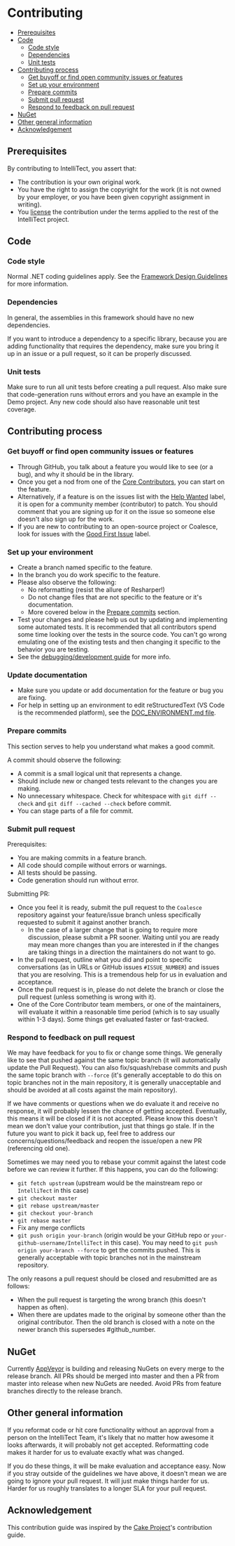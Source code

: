 Contributing
============

* [Prerequisites](#prerequisites)
* [Code](#code)
  * [Code style](#code-style)
  * [Dependencies](#dependencies)
  * [Unit tests](#unit-tests)
* [Contributing process](#contributing-process)
  * [Get buyoff or find open community issues or features](#get-buyoff-or-find-open-community-issues-or-features)
  * [Set up your environment](#Set-up-your-environment)
  * [Prepare commits](#prepare-commits)
  * [Submit pull request](#Submit-pull-request)
  * [Respond to feedback on pull request](#respond-to-feedback-on-pull-request)
* [NuGet](#nuget)
* [Other general information](#other-general-information)
* [Acknowledgement](#acknowledgement)

## Prerequisites

By contributing to IntelliTect, you assert that:

* The contribution is your own original work.
* You have the right to assign the copyright for the work (it is not owned by your employer, or
  you have been given copyright assignment in writing).
* You [license](https://raw.githubusercontent.com/IntelliTect/Coalesce/master/license.txt) the contribution under the terms applied to the rest of the IntelliTect project.

## Code
### Code style

Normal .NET coding guidelines apply.
See the [Framework Design Guidelines](https://msdn.microsoft.com/en-us/library/ms229042%28v=vs.110%29.aspx) for more information.

### Dependencies

In general, the assemblies in this framework should have no new dependencies.

If you want to introduce a dependency to a specific library, because you are adding functionality that requires the dependency, make sure you bring it
up in an issue or a pull request, so it can be properly discussed.

### Unit tests

Make sure to run all unit tests before creating a pull request.  Also make sure that code-generation runs without errors and you have an example in the Demo project.
Any new code should also have reasonable unit test coverage.

## Contributing process
### Get buyoff or find open community issues or features

 * Through GitHub, you talk about a feature you would like to see (or a bug), and why it should be in the library.
 * Once you get a nod from one of the [Core Contributors](https://github.com/orgs/IntelliTect/teams/coalesce-core-contributors), you can start on the feature.
 * Alternatively, if a feature is on the issues list with the
   [Help Wanted](https://github.com/IntelliTect/Coalesce/issues?q=is%3Aissue+is%3Aopen+label%3A%22help+wanted%22) label,
   it is open for a community member (contributor) to patch. You should comment that you are signing up for it on the issue so someone else doesn't also sign up for the work.
 * If you are new to contributing to an open-source project or Coalesce, look for issues with the [Good First Issue](https://github.com/IntelliTect/Coalesce/issues?q=is%3Aissue+is%3Aopen+label%3A%22good+first+issue%22) label.

### Set up your environment

 * Create a branch named specific to the feature.
 * In the branch you do work specific to the feature.
 * Please also observe the following:
    * No reformatting (resist the allure of Resharper!)
    * Do not change files that are not specific to the feature or it's documentation.
    * More covered below in the [Prepare commits](#prepare-commits) section.
 * Test your changes and please help us out by updating and implementing some automated tests.
   It is recommended that all contributors spend some time looking over the tests in the source code.
   You can't go wrong emulating one of the existing tests and then changing it specific to the behavior you are testing.
 * See the [debugging/development guide]() for more info.

 ### Update documentation
 * Make sure you update or add documentation for the feature or bug you are fixing.
 * For help in setting up an environment to edit reStructuredText (VS Code is the recommended platform), see the [DOC_ENVIRONMENT.md file](https://github.com/IntelliTect/Coalesce/blob/2.0/DOC_ENVIRONMENT.md).

 ### Prepare commits
This section serves to help you understand what makes a good commit.

A commit should observe the following:

 * A commit is a small logical unit that represents a change.
 * Should include new or changed tests relevant to the changes you are making.
 * No unnecessary whitespace. Check for whitespace with `git diff --check` and `git diff --cached --check` before commit.
 * You can stage parts of a file for commit.

### Submit pull request
Prerequisites:

 * You are making commits in a feature branch.
 * All code should compile without errors or warnings.
 * All tests should be passing.
 * Code generation should run without error.

Submitting PR:

 * Once you feel it is ready, submit the pull request to the `Coalesce` repository against your feature/issue branch
   unless specifically requested to submit it against another branch.
   * In the case of a larger change that is going to require more discussion,
     please submit a PR sooner. Waiting until you are ready may mean more changes than you are
     interested in if the changes are taking things in a direction the maintainers do not want to go.
 * In the pull request, outline what you did and point to specific conversations (as in URLs or GitHub issues `#ISSUE_NUMBER`)
   and issues that you are resolving. This is a tremendous help for us in evaluation and acceptance.
 * Once the pull request is in, please do not delete the branch or close the pull request
   (unless something is wrong with it).
 * One of the Core Contributor team members, or one of the maintainers, will evaluate it within a
   reasonable time period (which is to say usually within 1-3 days). Some things get evaluated
   faster or fast-tracked.

### Respond to feedback on pull request

We may have feedback for you to fix or change some things. We generally like to see that pushed against
the same topic branch (it will automatically update the Pull Request). You can also fix/squash/rebase
commits and push the same topic branch with `--force` (it's generally acceptable to do this on topic
branches not in the main repository, it is generally unacceptable and should be avoided at all costs
against the main repository).

If we have comments or questions when we do evaluate it and receive no response, it will probably
lessen the chance of getting accepted. Eventually, this means it will be closed if it is not accepted.
Please know this doesn't mean we don't value your contribution, just that things go stale. If in the
future you want to pick it back up, feel free to address our concerns/questions/feedback and reopen
the issue/open a new PR (referencing old one).

Sometimes we may need you to rebase your commit against the latest code before we can review it further.
If this happens, you can do the following:

 * `git fetch upstream` (upstream would be the mainstream repo or `IntelliTect` in this case)
 * `git checkout master`
 * `git rebase upstream/master`
 * `git checkout your-branch`
 * `git rebase master`
 * Fix any merge conflicts
 * `git push origin your-branch` (origin would be your GitHub repo or `your-github-username/IntelliTect` in this case).
   You may need to `git push origin your-branch --force` to get the commits pushed.
   This is generally acceptable with topic branches not in the mainstream repository.

The only reasons a pull request should be closed and resubmitted are as follows:

 * When the pull request is targeting the wrong branch (this doesn't happen as often).
 * When there are updates made to the original by someone other than the original contributor.
   Then the old branch is closed with a note on the newer branch this supersedes #github_number.

## NuGet
Currently [AppVeyor](https://ci.appveyor.com/project/IntelliTect/coalesce/branch/2.0) is building and releasing NuGets on every merge to the release branch. All PRs should be merged into master and then a PR from master into release when new NuGets are needed. Avoid PRs from feature branches directly to the release branch.

## Other general information
If you reformat code or hit core functionality without an approval from a person on the IntelliTect Team,
it's likely that no matter how awesome it looks afterwards, it will probably not get accepted.
Reformatting code makes it harder for us to evaluate exactly what was changed.

If you do these things, it will be make evaluation and acceptance easy.
Now if you stray outside of the guidelines we have above, it doesn't mean we are going to ignore
your pull request. It will just make things harder for us.
Harder for us roughly translates to a longer SLA for your pull request.

## Acknowledgement

This contribution guide was inspired by the [Cake Project](https://github.com/cake-build/cake#contributing)'s contribution guide.